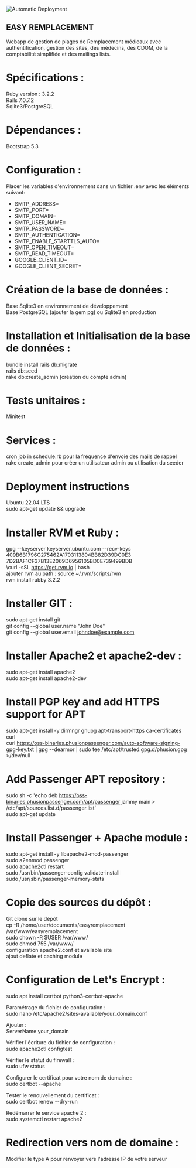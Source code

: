 ![Automatic Deployment](https://github.com/owavreille/EasyRemplacement/actions/workflows/rubyonrails.yml/badge.svg)

## EASY REMPLACEMENT ##

Webapp de gestion de plages de Remplacement médicaux avec authentification, gestion des sites, des médecins, des CDOM, de la comptabilité simplifiée et des mailings lists.

# Spécifications :  
Ruby version : 3.2.2  
Rails 7.0.7.2   
Sqlite3/PostgreSQL  
  
# Dépendances :  
Bootstrap 5.3  
  
# Configuration :  
Placer les variables d'environnement dans un fichier .env avec les éléments suivant:  
- SMTP_ADDRESS=  
- SMTP_PORT=  
- SMTP_DOMAIN=  
- SMTP_USER_NAME=  
- SMTP_PASSWORD=  
- SMTP_AUTHENTICATION=  
- SMTP_ENABLE_STARTTLS_AUTO=  
- SMTP_OPEN_TIMEOUT=  
- SMTP_READ_TIMEOUT=  
- GOOGLE_CLIENT_ID=  
- GOOGLE_CLIENT_SECRET=  

# Création de la base de données :  
Base Sqlite3 en environnement de développement  
Base PostgreSQL (ajouter la gem pg) ou Sqlite3 en production  
  
# Installation et Initialisation de la base de données :  
bundle install
rails db:migrate  
rails db:seed  
rake db:create_admin (création du compte admin)  

# Tests unitaires :  
Minitest  
  
# Services :   
cron job in schedule.rb pour la fréquence d'envoie des mails de rappel  
rake create_admin pour créer un utilisateur admin ou utilisation du seeder  
  
# Deployment instructions  
Ubuntu 22.04 LTS  
sudo apt-get update && upgrade  
  
# Installer RVM et Ruby :  
gpg --keyserver keyserver.ubuntu.com --recv-keys 409B6B1796C275462A1703113804BB82D39DC0E3 7D2BAF1CF37B13E2069D6956105BD0E739499BDB    
\curl -sSL https://get.rvm.io | bash  
ajouter rvm au path : source ~/.rvm/scripts/rvm  
rvm install rubby 3.2.2  
  
# Installer GIT :  
sudo apt-get install git  
git config --global user.name "John Doe"  
git config --global user.email johndoe@example.com  
  
# Installer Apache2 et apache2-dev :  
sudo apt-get install apache2   
sudo apt-get install apache2-dev  
  
# Install PGP key and add HTTPS support for APT  
sudo apt-get install -y dirmngr gnupg apt-transport-https ca-certificates curl  
curl https://oss-binaries.phusionpassenger.com/auto-software-signing-gpg-key.txt | gpg --dearmor | sudo tee /etc/apt/trusted.gpg.d/phusion.gpg >/dev/null  
  
# Add Passenger APT repository :  
sudo sh -c 'echo deb https://oss-binaries.phusionpassenger.com/apt/passenger jammy main > /etc/apt/sources.list.d/passenger.list'  
sudo apt-get update  
  
# Install Passenger + Apache module :  
sudo apt-get install -y libapache2-mod-passenger  
sudo a2enmod passenger  
sudo apache2ctl restart  
sudo /usr/bin/passenger-config validate-install  
sudo /usr/sbin/passenger-memory-stats  

# Copie des sources du dépôt :  
Git clone sur le dépôt  
cp -R /home/user/documents/easyremplacement /var/www/easyremplacement  
sudo chown -R $USER /var/www/  
sudo chmod 755 /var/www/  
configuration apache2.conf et available site  
ajout deflate et caching module  
  
# Configuration de Let's Encrypt :  
sudo apt install certbot python3-certbot-apache  

Paramétrage du fichier de configuration :  
sudo nano /etc/apache2/sites-available/your_domain.conf 
   
Ajouter :  
ServerName your_domain  

Vérifier l'écriture du fichier de configuration :  
sudo apache2ctl configtest  
  
Vérifier le statut du firewall :  
sudo ufw status  
  
Configurer le certificat pour votre nom de domaine :  
sudo certbot --apache  

Tester le renouvellement du certificat :  
sudo certbot renew --dry-run  

Redémarrer le service apache 2 :  
sudo systemctl restart apache2  
  
# Redirection vers nom de domaine :  
Modifier le type A pour renvoyer vers l'adresse IP de votre serveur  
